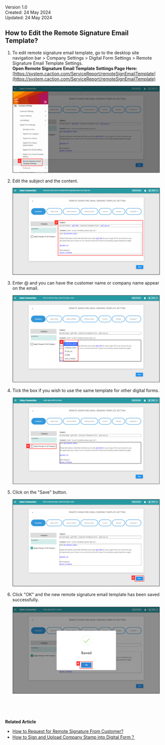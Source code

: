 Version 1.0<br>
Created: 24 May 2024<br>
Updated: 24 May 2024<br>
## How to Edit the Remote Signature Email Template?

1. To edit remote signature email template, go to the desktop site navigation bar > Company Settings > Digital Form Settings > Remote Signature Email Template Settings.<br>
   **Open Remote Signature Email Template Settings Page Here:** [https://system.caction.com/ServiceReport/remoteSignEmailTemplate](https://system.caction.com/ServiceReport/remoteSignEmailTemplate)<br>
   
   <p align="center">
      <img src="img/Remote_Signature_Email_Template_Settings_Page.png" alt="Remote Signature Email Template Settings Page">
   </p>

3. Edit the subject and the content.<br>

   <p align="center">
      <img src="img/Remote_Signature_Email_Template_Settings_Step_2.png" alt="Remote Signature Email Template Settings Step 2">
   </p>

4. Enter @ and you can have the customer name or company name appear on the email.<br>

   <p align="center">
      <img src="img/Remote_Signature_Email_Template_Settings_Step_3.png" alt="Remote Signature Email Template Settings Step 3">
   </p>

5. Tick the box if you wish to use the same template for other digital forms.<br>

   <p align="center">
      <img src="img/Remote_Signature_Email_Template_Settings_Step_4.png" alt="Remote Signature Email Template Settings Step 4">
   </p>

6. Click on the "Save" button.<br>

   <p align="center">
      <img src="img/Remote_Signature_Email_Template_Settings_Step_5.png" alt="Remote Signature Email Template Settings Step 5">
   </p>

7. Click "OK" and the new remote signature email template has been saved successfully.<br>

   <p align="center">
      <img src="img/Remote_Signature_Email_Template_Settings_Step_6.png" alt="Remote Signature Email Template Settings Step 6">
   </p>
   <br><br><br>

**Related Article**
- [How to Request for Remote Signature From Customer?](How_to_Get_Remote_Signature_From_Customer.md)
- [How to Sign and Upload Company Stamp into Digital Form？](Request_Signature_Company_Stamp.md)

<!-- [Link Text](https://support.caction.com/Edit_Remote_Signature_Email_Template.html) -->
